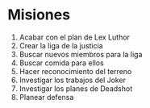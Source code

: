 # Misiones

1. Acabar con el plan de Lex Luthor
2. Crear la liga de la justicia
3. Buscar nuevos miembros para la liga
4. Buscar comida para ellos
5. Hacer reconocimiento del terreno
6. Investigar los trabajos del Joker
7. Investigar los planes de Deadshot
8. Planear defensa
